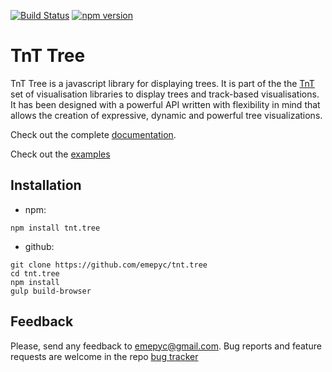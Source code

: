 [![Build Status](https://travis-ci.org/emepyc/tnt.tree.svg?branch=master)](https://travis-ci.org/emepyc/tnt.tree)
[![npm version](https://badge.fury.io/js/tnt.tree.svg)](http://badge.fury.io/js/tnt.tree)

# TnT Tree
TnT Tree is a javascript library for displaying trees. It is part of the the [TnT](http://emepyc.github.io/tnt/) set of visualisation libraries to display trees and track-based visualisations. It has been designed with a powerful API written with flexibility in mind that allows the creation of expressive, dynamic and powerful tree visualizations.

Check out the complete [documentation](http://tntvis.github.io/tnt.tree/).

Check out the [examples](http://tntvis.github.io/tnt.tree/examples/)

## Installation

- npm:

```
npm install tnt.tree
```

- github:

```
git clone https://github.com/emepyc/tnt.tree
cd tnt.tree
npm install
gulp build-browser
```

## Feedback
Please, send any feedback to emepyc@gmail.com. Bug reports and feature requests are welcome in the repo [bug tracker](https://github.com/tntvis/tnt.tree/issues)
